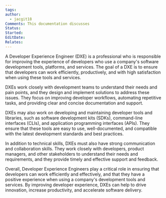 ```yaml
---
tags: 
author:
  - jacgit18
Comments: This documentation discusses
Status: 
Started: 
EditDate: 
Relates:
---
```

A Developer Experience Engineer (DXE) is a professional who is responsible for improving the experience of developers who use a company's software development tools, platforms, and services. The goal of a DXE is to ensure that developers can work efficiently, productively, and with high satisfaction when using these tools and services.

DXEs work closely with development teams to understand their needs and pain points, and they design and implement solutions to address these issues. They focus on improving developer workflows, automating repetitive tasks, and providing clear and concise documentation and support.

DXEs may also work on developing and maintaining developer tools and libraries, such as software development kits (SDKs), command-line interfaces (CLIs), and application programming interfaces (APIs). They ensure that these tools are easy to use, well-documented, and compatible with the latest development standards and best practices.

In addition to technical skills, DXEs must also have strong communication and collaboration skills. They work closely with developers, product managers, and other stakeholders to understand their needs and requirements, and they provide timely and effective support and feedback.

Overall, Developer Experience Engineers play a critical role in ensuring that developers can work efficiently and effectively, and that they have a positive experience when using a company's development tools and services. By improving developer experience, DXEs can help to drive innovation, increase productivity, and accelerate software delivery.